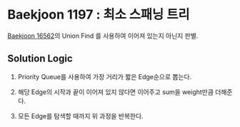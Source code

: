# Baekjoon 1197 : 최소 스패닝 트리

[Baekjoon 16562](../../UnionFind/BOj16562/)의 Union Find 를 사용하여 이어져 있는지 아닌지 판별.

## Solution Logic

1. Priority Queue를 사용하여 가장 거리가 짧은 Edge순으로 뽑는다.

2. 해당 Edge의 시작과 끝이 이어져 있지 않다면 이어주고 sum을 weight만큼 더해준다.

3. 모든 Edge를 탐색할 때까지 위 과정을 반복한다.
